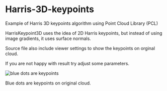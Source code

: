 # Harris-3D-keypoints
Example of Harris 3D keypoints algorithm using Point Cloud Library (PCL)

HarrisKeypoint3D uses the idea of 2D Harris keypoints, but instead of using image gradients, it uses surface normals.

Source file also include viewer settings to show the keypoints on orginal cloud.

If you are not happy with result try adjust some parameters.

![blue dots are keypoints](https://i.imgur.com/WjfiQjw.jpg)

Blue dots are keypoints on original cloud.
